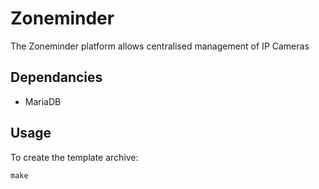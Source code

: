 # Zoneminder

The Zoneminder platform allows centralised management of IP Cameras

## Dependancies
   * MariaDB

## Usage

To create the template archive:

```make```
